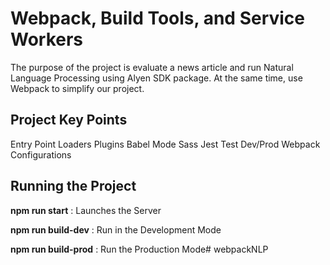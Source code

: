 # Webpack, Build Tools, and Service Workers

The purpose of the project is evaluate a news article and run Natural Language Processing using Alyen SDK package. At the same time, use Webpack to simplify our project. 

## Project Key Points

Entry Point
Loaders 
Plugins 
Babel 
Mode 
Sass
Jest Test 
Dev/Prod Webpack Configurations

## Running the Project

**npm run start** : Launches the Server

**npm run build-dev** : Run in the Development Mode

**npm run build-prod** : Run the Production Mode# webpackNLP
